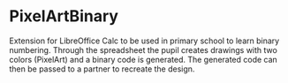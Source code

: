 # PixelArtBinary
Extension for LibreOffice Calc to be used in primary school to learn binary numbering. Through the spreadsheet the pupil creates drawings with two colors (PixelArt) and a binary code is generated. The generated code can then be passed to a partner to recreate the design.
